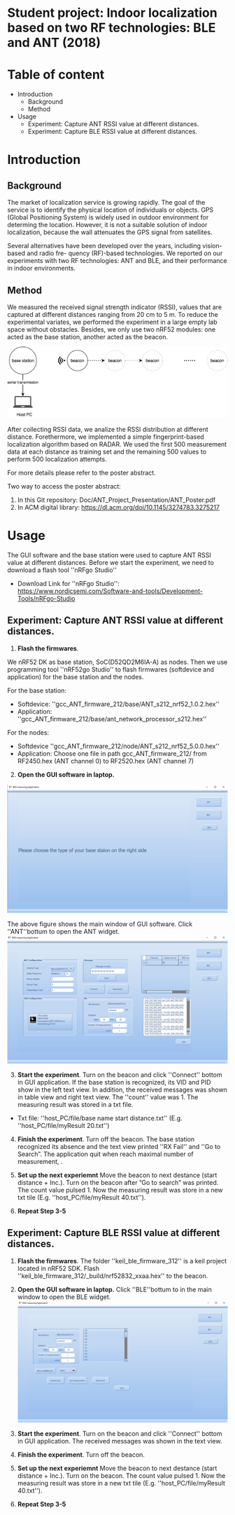 # Student project: Indoor localization based on two RF technologies: BLE and ANT (2018)

# Table of content
-   Introduction 
    -   Background
    -   Method
-   Usage
    -   Experiment: Capture ANT RSSI value at different distances.
    -   Experiment: Capture BLE RSSI value at different distances.


# Introduction

## Background
The market of localization service is growing rapidly. The goal of the service is to identify the physical location of individuals or objects. GPS (Global Positioning System) is widely used in outdoor environment for determing the location. However, it is not a suitable solution of indoor localization, because the wall attenuates the GPS signal from satellites. 

Several alternatives have been developed over the years, including vision-based and radio fre- quency (RF)-based technologies. We reported on our experiments with two RF technologies: ANT and BLE, and their performance in indoor environments.

##  Method

We measured the received signal strength indicator (RSSI), values that are captured at different distances ranging from 20 cm to 5 m. To reduce the experimental variates, we performed the experiment in a large empty lab space without obstacles. Besides, we only use two nRF52 modules: one acted as the base station, another acted as the beacon. 

![experiment](Doc/Presentation/experiment.png)

After collecting RSSI data, we analize the RSSI distribution at different distance. Forethermore, we implemented a simple fingerprint-based localization algorithm based on RADAR. We used the first 500 measurement data at each distance as training set and the remaining 500 values to perform 500 localization attempts. 

For more details please refer to the poster abstract.

Two way to access the poster abstract: 
1.  In this Git repository: Doc/ANT_Project_Presentation/ANT_Poster.pdf
2.  In ACM digital library: https://dl.acm.org/doi/10.1145/3274783.3275217

# Usage

The GUI software and the base station were used to capture ANT RSSI value at different distances. Before we start the experiment, we need to download a flash tool ''nRFgo Studio''

-   Download Link for ''nRFgo Studio'': https://www.nordicsemi.com/Software-and-tools/Development-Tools/nRFgo-Studio

## Experiment: Capture ANT RSSI value at different distances.


1. **Flash the firmwares**. 

We nRF52 DK as base station, SoC(D52QD2M6IA-A) as nodes. Then we use programming tool ''nRF52go Studio'' to flash firmwares (softdevice and application) for the base station and the nodes.

For the base station:
-   Softdevice: ''gcc_ANT_firmware_212/base/ANT_s212_nrf52_1.0.2.hex''
-   Application: ''gcc_ANT_firmware_212/base/ant_network_processor_s212.hex''

For the nodes:
-   Softdevice ''gcc_ANT_firmware_212/node/ANT_s212_nrf52_5.0.0.hex''
-   Application: Choose one file in path gcc_ANT_firmware_212/ from RF2450.hex (ANT channel 0) to RF2520.hex (ANT channel 7)

2. **Open the GUI software in laptop.**

![window](./Doc/Presentation/GUI_main.png)

The above figure shows the main window of GUI software. Click ''ANT''bottum to open the ANT widget.
![window](./Doc/Presentation/GUI_ANT.png)

3. **Start the experiment**. Turn on the beacon and click ''Connect'' bottom in GUI application. If the base station is recognized, its VID and PID show in the left text view. In addition, the received messages was shown in table view and right text view. The ''count'' value was 1. The measuring result was stored in a txt file.
-   Txt file: ''host_PC/file/base name start distance.txt'' (E.g. ''host_PC/file/myResult 20.txt'')

4. **Finish the experiment**. Turn off the beacon. The base station recognized its absence and the text view printed ''RX Fail'' and ''Go to Search”. The application quit when reach maximal number of measurement, .

5. **Set up the next experiemnt** Move the beacon to next destance (start distance + Inc.). Turn on the beacon after ”Go to search” was printed. The count value pulsed 1. Now the measuring result was store in a new txt tile (E.g. ''host_PC/file/myResult 40.txt'').

6. **Repeat Step 3-5**

## Experiment: Capture BLE RSSI value at different distances.

1. **Flash the firmwares**. 
The folder ''keil_ble_firmware_312'' is a keil project located in nRF52 SDK. Flash ''keil_ble_firmware_312/_build/nrf52832_xxaa.hex'' to the beacon.

2. **Open the GUI software in laptop.**
Click ''BLE''bottum to in the main window to open the BLE widget.
![window](./Doc/Presentation/GUI_BLE.png)

3. **Start the experiment**. 
Turn on the beacon and click ''Connect'' bottom in GUI application. The received messages was shown in the text view. 

4. **Finish the experiment**.
Turn off the beacon. 

5. **Set up the next experiemnt** 
Move the beacon to next destance (start distance + Inc.). Turn on the beacon. The count value pulsed 1. Now the measuring result was store in a new txt tile (E.g. ''host_PC/file/myResult 40.txt'').

6. **Repeat Step 3-5**

